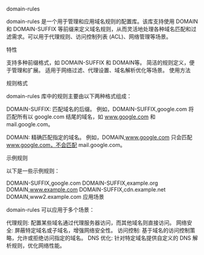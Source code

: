 domain-rules

domain-rules 是一个用于管理和应用域名规则的配置库。该库支持使用 DOMAIN 和 DOMAIN-SUFFIX 等前缀来定义域名规则，从而灵活地处理各种域名匹配和过滤需求。可以用于代理规则、访问控制列表 (ACL)、网络管理等场景。

特性

支持多种前缀格式，如 DOMAIN-SUFFIX 和 DOMAIN等。
简洁的规则定义，便于管理和扩展。
适用于网络过滤、代理设置、域名解析优化等场景。
使用方法

规则格式

domain-rules 库中的规则主要由以下两种格式组成：

DOMAIN-SUFFIX: 匹配域名的后缀。
例如，DOMAIN-SUFFIX,google.com 将匹配所有以 google.com 结尾的域名，如 www.google.com 和 mail.google.com。

DOMAIN: 精确匹配指定的域名。
例如，DOMAIN,www.google.com 只会匹配 www.google.com，不会匹配 mail.google.com。

示例规则

以下是一些示例规则：

DOMAIN-SUFFIX,google.com
DOMAIN-SUFFIX,example.org
DOMAIN,www.example.com
DOMAIN-SUFFIX,cdn.example.net
DOMAIN,www2.example.com
应用场景

domain-rules 可以应用于多个场景：

代理规则: 配置某些域名通过代理服务器访问，而其他域名则直接访问。
网络安全: 屏蔽特定域名或子域名，增强网络安全性。
访问控制: 基于域名的访问控制策略，允许或拒绝访问指定的域名。
DNS 优化: 针对特定域名提供自定义的 DNS 解析规则，优化网络性能。
